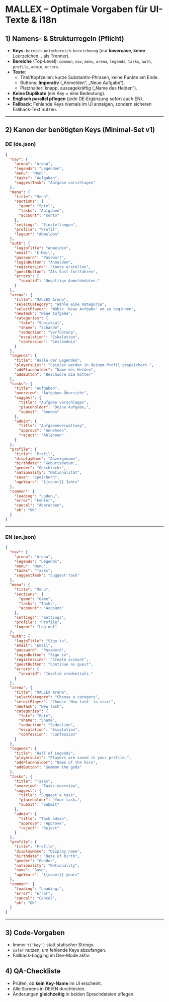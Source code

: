 # MALLEX – Optimale Vorgaben für UI-Texte & i18n

## 1) Namens- & Strukturregeln (Pflicht)
- **Keys**: `bereich.unterbereich.bezeichnung` (nur **lowercase**, **keine** Leerzeichen, **.** als Trenner).
- **Bereiche** (Top‑Level): `common`, `nav`, `menu`, `arena`, `legends`, `tasks`, `auth`, `profile`, `admin`, `errors`.
- **Texte**:
  - Titel/Kopfzeilen: kurze Substantiv-Phrasen, keine Punkte am Ende.
  - Buttons: **Imperativ** („Anmelden“, „Neue Aufgabe“).
  - Platzhalter: knapp, aussagekräftig („Name des Helden“).
- **Keine Duplikate** (ein Key = eine Bedeutung).
- **Englisch parallel pflegen** (jede DE‑Ergänzung sofort auch EN).
- **Fallback**: Fehlende Keys niemals im UI anzeigen, sondern sicheren Fallback-Text nutzen.

---

## 2) Kanon der benötigten Keys (Minimal‑Set v1)

### DE (de.json)
```json
{
  "nav": {
    "arena": "Arena",
    "legends": "Legenden",
    "menu": "Menü",
    "tasks": "Aufgaben",
    "suggestTask": "Aufgabe vorschlagen"
  },
  "menu": {
    "title": "Menü",
    "sections": {
      "game": "Spiel",
      "tasks": "Aufgaben",
      "account": "Konto"
    },
    "settings": "Einstellungen",
    "profile": "Profil",
    "logout": "Abmelden"
  },
  "auth": {
    "loginTitle": "Anmelden",
    "email": "E-Mail",
    "password": "Passwort",
    "loginButton": "Anmelden",
    "registerLink": "Konto erstellen",
    "guestButton": "Als Gast fortfahren",
    "errors": {
      "invalid": "Ungültige Anmeldedaten."
    }
  },
  "arena": {
    "title": "MALLEX Arena",
    "selectCategory": "Wähle eine Kategorie",
    "selectPlayer": "Wähle 'Neue Aufgabe' um zu beginnen",
    "newTask": "Neue Aufgabe",
    "categories": {
      "fate": "Schicksal",
      "shame": "Schande",
      "seduction": "Verführung",
      "escalation": "Eskalation",
      "confession": "Geständnis"
    }
  },
  "legends": {
    "title": "Halle der Legenden",
    "playersList": "Spieler werden in deinem Profil gespeichert.",
    "addPlaceholder": "Name des Helden",
    "addButton": "Beschwöre die Götter"
  },
  "tasks": {
    "title": "Aufgaben",
    "overview": "Aufgaben-Übersicht",
    "suggest": {
      "title": "Aufgabe vorschlagen",
      "placeholder": "Deine Aufgabe…",
      "submit": "Senden"
    },
    "admin": {
      "title": "Aufgabenverwaltung",
      "approve": "Annehmen",
      "reject": "Ablehnen"
    }
  },
  "profile": {
    "title": "Profil",
    "displayName": "Anzeigename",
    "birthdate": "Geburtsdatum",
    "gender": "Geschlecht",
    "nationality": "Nationalität",
    "save": "Speichern",
    "ageYears": "{{count}} Jahre"
  },
  "common": {
    "loading": "Laden…",
    "error": "Fehler",
    "cancel": "Abbrechen",
    "ok": "OK"
  }
}
```

---

### EN (en.json)
```json
{
  "nav": {
    "arena": "Arena",
    "legends": "Legends",
    "menu": "Menu",
    "tasks": "Tasks",
    "suggestTask": "Suggest task"
  },
  "menu": {
    "title": "Menu",
    "sections": {
      "game": "Game",
      "tasks": "Tasks",
      "account": "Account"
    },
    "settings": "Settings",
    "profile": "Profile",
    "logout": "Log out"
  },
  "auth": {
    "loginTitle": "Sign in",
    "email": "Email",
    "password": "Password",
    "loginButton": "Sign in",
    "registerLink": "Create account",
    "guestButton": "Continue as guest",
    "errors": {
      "invalid": "Invalid credentials."
    }
  },
  "arena": {
    "title": "MALLEX Arena",
    "selectCategory": "Choose a category",
    "selectPlayer": "Choose 'New task' to start",
    "newTask": "New task",
    "categories": {
      "fate": "Fate",
      "shame": "Shame",
      "seduction": "Seduction",
      "escalation": "Escalation",
      "confession": "Confession"
    }
  },
  "legends": {
    "title": "Hall of Legends",
    "playersList": "Players are saved in your profile.",
    "addPlaceholder": "Name of the hero",
    "addButton": "Summon the gods"
  },
  "tasks": {
    "title": "Tasks",
    "overview": "Tasks overview",
    "suggest": {
      "title": "Suggest a task",
      "placeholder": "Your task…",
      "submit": "Submit"
    },
    "admin": {
      "title": "Task admin",
      "approve": "Approve",
      "reject": "Reject"
    }
  },
  "profile": {
    "title": "Profile",
    "displayName": "Display name",
    "birthdate": "Date of birth",
    "gender": "Gender",
    "nationality": "Nationality",
    "save": "Save",
    "ageYears": "{{count}} years"
  },
  "common": {
    "loading": "Loading…",
    "error": "Error",
    "cancel": "Cancel",
    "ok": "OK"
  }
}
```

---

## 3) Code-Vorgaben
- Immer `t('key')` statt statischer Strings.
- `safeT` nutzen, um fehlende Keys abzufangen.
- Fallback-Logging im Dev-Mode aktiv.

## 4) QA-Checkliste
- Prüfen, ob **kein Key-Name** im UI erscheint.
- Alle Screens in DE/EN durchtesten.
- Änderungen **gleichzeitig** in beiden Sprachdateien pflegen.
